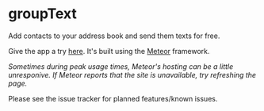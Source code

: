 groupText
===============
Add contacts to your address book and send them texts for free.

Give the app a try [here](http://grouptext2014.meteor.com/). It's built using the [Meteor](http://www.meteor.com) framework.

*Sometimes during peak usage times, Meteor's hosting can be a little unresponive. If Meteor reports that the site is unavailable, try refreshing the page.*

Please see the issue tracker for planned features/known issues.
